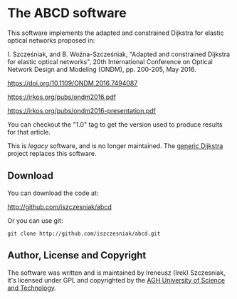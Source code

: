 # The ABCD software

This software implements the adapted and constrained Dijkstra for
elastic optical networks proposed in:

I. Szcześniak, and B. Woźna-Szcześniak, "Adapted and constrained
Dijkstra for elastic optical networks", 20th International Conference
on Optical Network Design and Modeling (ONDM), pp. 200-205, May 2016.

<https://doi.org/10.1109/ONDM.2016.7494087>

<https://irkos.org/pubs/ondm2016.pdf>

<https://irkos.org/pubs/ondm2016-presentation.pdf>

You can checkout the "1.0" tag to get the version used to produce
results for that article.

This is *legacy* software, and is no longer maintained.  The [generic
Dijkstra](../gd) project replaces this software.

## Download

You can download the code at:

<http://github.com/iszczesniak/abcd>

Or you can use git:

`git clone http://github.com/iszczesniak/abcd.git`

## Author, License and Copyright

The software was written and is maintained by Ireneusz (Irek)
Szczesniak, it's licensed under GPL and copyrighted by the [AGH
University of Science and Technology](https://www.agh.edu.pl/).
